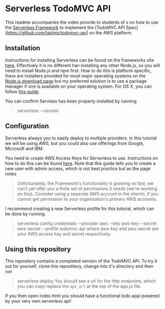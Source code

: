 # Serverless TodoMVC API
This readme accompanies the video provide to students of x on how to use the [Serverless Framework](https://serverless.com) to implement the [TodoMVC API Spec](https://github.com/tastejs/todomvc-api] on the AWS platform.

## Installation 
Instructions for installing Serverless can be found on the frameworks site [here](https://serverless.com). Effectively it is no different han installing any other Node.js, so you will need to install Node.js and npm first. How to do this is platform specific, there are installers provided for most major operating systems on the [Node.js download page](https://nodejs.org/en/) but my preferred solution is to use a package manager if one is available on your operating system. For OS X, you can follow [this guide](http://blog.teamtreehouse.com/install-node-js-npm-mac).

You can confirm Servless has been properly installed by running
> serverless --version

## Configuration
Serverless always you to easily deploy to multiple providers. In this tutorial we will be using AWS, but you could also use offerings from Google, Microsoft and IBM.

You need to create AWS Access Keys for Serverless to use. Instructions on how to do this can be found [here](https://serverless.com/framework/docs/providers/aws/guide/credentials/). Note that this guide tells you to create a new user with admin access, which is not best practice but as the page notes 
>Unfortunately, the Framework's functionality is growing so fast, we can't yet offer you a finite set of permissions it needs (we're working on this). Consider using a separate AWS account in the interim, if you cannot get permission to your organization's primary AWS accounts.

I recommend creating a new Serverless profile for this tutorial, which can be done by running 
> serverless config credentials --provider aws --key aws-key --secret aws-secret --profile todomvc-api
where aws-key and aws-secret are your AWS access key and secret respectively.

## Using this repository
This repository contains a completed version of the TodoMVC API. To try it out for yourself, clone this repostitory, change into it's directory and then run
> serverless deploy
You should see a url for the http endpoints, which you can copy replace the `api_url` at the top of the app.js file.

If you then open index.html you should have a functional todo appi powered by your very own serverless api!
